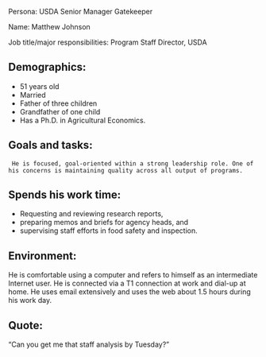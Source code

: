 Persona: USDA Senior Manager Gatekeeper

Name: Matthew Johnson

Job title/major responsibilities: Program Staff Director, USDA

## Demographics:
- 51 years old
- Married
- Father of three children
- Grandfather of one child
- Has a Ph.D. in Agricultural Economics.

## Goals and tasks:
     He is focused, goal-oriented within a strong leadership role. One of his concerns is maintaining quality across all output of programs.

## Spends his work time:
- Requesting and reviewing research reports,
- preparing memos and briefs for agency heads, and
- supervising staff efforts in food safety and inspection.

## Environment:
	
He is comfortable using a computer and refers to himself as an intermediate Internet user. He is connected via a T1 connection at work and dial-up at home. He uses email extensively and uses the web about 1.5 hours during his work day.

## Quote:

“Can you get me that staff analysis by Tuesday?”
